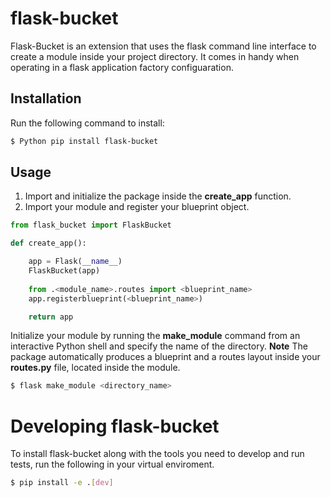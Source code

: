 # flask-bucket

Flask-Bucket is an extension that uses the flask command line interface to create a module inside your project directory. It comes in handy when operating in a flask application factory configuaration. 

## Installation

Run the following command to install:

```bash
$ Python pip install flask-bucket
```
## Usage

1. Import and initialize the package inside the **create_app** function.
2. Import your module and register your blueprint object.  

```python
from flask_bucket import FlaskBucket 

def create_app():

    app = Flask(__name__)
    FlaskBucket(app)
    
    from .<module_name>.routes import <blueprint_name>
    app.registerblueprint(<blueprint_name>)

    return app
```

Initialize your module by running the **make_module** command from an interactive Python shell and specify the name of the directory. **Note** The package automatically produces a blueprint and a routes layout inside your
**routes.py** file, located inside the module.

```bash
$ flask make_module <directory_name>
```

# Developing flask-bucket

To install flask-bucket along with the tools you need to develop and run tests, run the following in your virtual
enviroment.

```bash
$ pip install -e .[dev]
```
